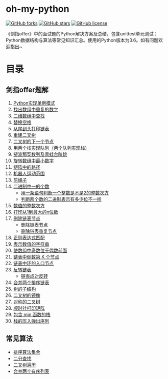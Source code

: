 oh-my-python
============
[![GitHub forks](https://img.shields.io/github/forks/lesywix/oh-my-python.svg)](https://github.com/lesywix/oh-my-python/network)
[![GitHub stars](https://img.shields.io/github/stars/lesywix/oh-my-python.svg)](https://github.com/lesywix/oh-my-python/stargazers)
[![GitHub license](https://img.shields.io/github/license/lesywix/oh-my-python.svg)](https://github.com/lesywix/oh-my-python/blob/master/LICENSE)

《剑指offer》中的面试题的Python解决方案及总结，包含unittest单元测试；Python数据结构与算法等常见知识汇总。使用的Python版本为3.6。如有问题欢迎指出~

# 目录
## 剑指offer题解
1. [Python实现单例模式](target_offer/002-singleton/)
2. [找出数组中重复的数字](target_offer/003-数组中重复的数字/)
3. [二维数组中查找](target_offer/004-二维数组中查找/)
4. [替换空格](target_offer/005-替换空格/)
5. [从尾到头打印链表](target_offer/006-从尾到头打印链表/)
6. [重建二叉树](target_offer/007-重建二叉树/)
7. [二叉树的下一个节点](target_offer/008-二叉树的下一个节点/)
8. [用两个栈实现队列（两个队列实现栈）](target_offer/009-用两个栈实现队列（两个队列实现栈）/)
9. [斐波那契数列及青蛙台阶跳](target_offer/010-斐波那契数列/)
10. [旋转数组中最小数字](target_offer/011-旋转数组中最小数字/)
11. [矩阵中的路径](target_offer/012-矩阵中的路径/)
12. [机器人运动范围](target_offer/013-机器人运动范围/)
13. [剪绳子](target_offer/014-剪绳子/)
14. [二进制中一的个数](target_offer/015-二进制中一的个数/)
    * [用一条语句判断一个整数是不是2的整数次方](target_offer/015-二进制中一的个数/relevant1.py)
    * [判断两个数的二进制表示有多少位不一样](target_offer/015-二进制中一的个数/relevant2.py)
16. [数值的整数次方](target_offer/016-数值的整数次方/power.py)
17. [打印从1到最大的n位数](target_offer/017-打印从1到最大的n位数/print_max.py)
18. [删除链表节点](target_offer/018-删除链表节点/)
    * [删除链表节点](target_offer/018-删除链表节点/delete_node.py)
    * [删除链表重复节点](target_offer/018-删除链表节点/delete_duplicate_node.py)
19. [正则表达式匹配](target_offer/019-正则表达式匹配/re_fullmatch.py)
20. [表示数值的字符串](target_offer/020-表示数值的字符串/is_numeric.py)
21. [使数组中奇数位于偶数前面](target_offer/021-使数组中奇数位于偶数前面/resort.py)
22. [链表中倒数第 K 个节点](target_offer/022-链表中倒数第k个节点/knode.py)
23. [链表中环的入口节点](target_offer/023-链表中环的入口节点/meeting_node.py)
24. [反转链表](target_offer/024-反转链表/reverse_node.py)
    * [链表成对反转](target_offer/024-反转链表/reverse_node2.py)
25. [合并两个排序链表](target_offer/025-合并两个排序的链表/merge_sorted_node.py)
26. [树的子结构](target_offer/026-树的子结构/sub_structure_tree.py)
27. [二叉树的镜像](target_offer/027-二叉树的镜像/mirror_of_binary_tree.py)
28. [对称的二叉树](target_offer/028-对称的二叉树/is_symmetrical.py)
29. [顺时针打印矩阵](target_offer/029-顺时针打印矩阵/print_metrix.py)
30. [包含 min 函数的栈](target_offer/030-包含min函数的栈/min_stack.py)
31. [栈的压入弹出序列](target_offer/031-栈的压入弹出序列/stack_pop_push_order.py)

## 常见算法
- [排序算法集合](sort.py)
- [二分查找](binary_search.py)
- [二叉树遍历](binary_tree.py)
- [合并两个有序列表](merge_list.py)
